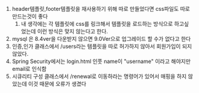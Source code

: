 1.  header템플릿,footer템플릿을 재사용하기 위해 따로 만들었다면 css파일도 따로 만드는것이 좋다
    1. 내 생각에는 각 템플릿에 css를 링크해서 템플릿을 로드하는 방식으로 하고싶었는데 이런 방식은 맞지 않는다고 한다.  
2. mysql 은 8.4ver을 다운받지 않으면 9.0Ver으로 업그레이드 할 수가 없다고 한다
3. 인증,인가 클래스에서 /users라는 템플릿을 따로 허가하지 않아서 회원가입이 되지 않았다.
4. Spring Security에서는 login.html 인풋 name이 "username" 이라고 해야지만 email로 인식함 
5. 시큐리티 구성 클래스에서 /renewal로 이동하라는 명령어가 있어서 매핑을 하지 않았는데 이것 때문에 오류가 생겼다 